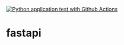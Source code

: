 [![Python application test with Github Actions](https://github.com/sdonatileach/fastapi/actions/workflows/main.yml/badge.svg)](https://github.com/sdonatileach/fastapi/actions/workflows/main.yml)


# fastapi
